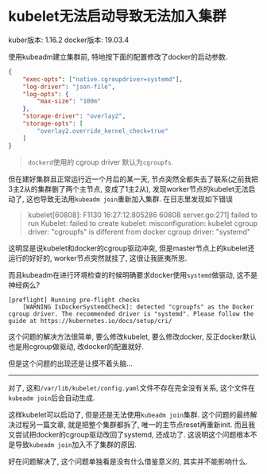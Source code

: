 # kubelet无法启动导致无法加入集群

kuber版本: 1.16.2
docker版本: 19.03.4

使用kubeadm建立集群前, 特地按下面的配置修改了docker的启动参数.

```json
{
    "exec-opts": ["native.cgroupdriver=systemd"],
    "log-driver": "json-file",
    "log-opts": {
        "max-size": "100m"
    },
    "storage-driver": "overlay2",
    "storage-opts": [
        "overlay2.override_kernel_check=true"
    ]
}
```

> `dockerd`使用的 cgroup driver 默认为`cgroupfs`.

但在建好集群且正常运行近一个月后的某一天, 节点突然全都失去了联系(之前我把3主2从的集群删了两个主节点, 变成了1主2从), 发现worker节点的kubelet无法启动了, 这也导致无法用`kubeadm join`重新加入集群. 在日志里发现如下错误

> kubelet[60808]: F1130 16:27:12.805286   60808 server.go:271] failed to run Kubelet: failed to create kubelet: misconfiguration: kubelet cgroup driver: "cgroupfs" is different from docker cgroup driver: "systemd"

这明显是说kubelet和docker的cgroup驱动冲突, 但是master节点上的kubelet还运行的好好的, worker节点突然就挂了, 这很让我匪夷所思.

而且kubeadm在进行环境检查的时候明确要求docker使用`systemd`做驱动, 这不是神经病么?

```
[preflight] Running pre-flight checks
	[WARNING IsDockerSystemdCheck]: detected "cgroupfs" as the Docker cgroup driver. The recommended driver is "systemd". Please follow the guide at https://kubernetes.io/docs/setup/cri/
```

这个问题的解决方法很简单, 要么修改kubelet, 要么修改docker, 反正docker默认也是用cgroup做驱动, 改docker的配置就好.

但是这个问题的出现还是让摸不着头脑...

------

对了, 这和`/var/lib/kubelet/config.yaml`文件不存在完全没有关系, 这个文件在`kubeadm join`后会自动生成.

这样kubelet可以启动了, 但是还是无法使用`kubeadm join`集群. 这个问题的最终解决过程另一篇文章, 就是把整个集群都拆了, 唯一的主节点reset再重新init. 而且我又尝试把docker的cgroup驱动改回了systemd, 还成功了. 这说明这个问题根本不是导致`kubeadm join`加入不了集群的原因.

好在问题解决了, 这个问题单独看是没有什么借鉴意义的, 其实并不能影响什么.
